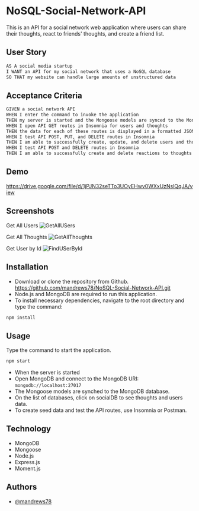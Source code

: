# NoSQL-Social-Network-API
This is an API for a social network web application where users can share their thoughts, react to friends' thoughts, and create a friend list.

## User Story
```md
AS A social media startup  
I WANT an API for my social network that uses a NoSQL database  
SO THAT my website can handle large amounts of unstructured data 
```  
## Acceptance Criteria
```md
GIVEN a social network API  
WHEN I enter the command to invoke the application   
THEN my server is started and the Mongoose models are synced to the MongoDB database   
WHEN I open API GET routes in Insomnia for users and thoughts   
THEN the data for each of these routes is displayed in a formatted JSON   
WHEN I test API POST, PUT, and DELETE routes in Insomnia   
THEN I am able to successfully create, update, and delete users and thoughts in my database    
WHEN I test API POST and DELETE routes in Insomnia   
THEN I am able to successfully create and delete reactions to thoughts and add and remove friends to a user’s friend list   
```
## Demo
https://drive.google.com/file/d/1jPJN32seTTo3UOyEHwv0WXxUzNslQqJA/view

## Screenshots
Get All Users
![GetAllUSers](https://user-images.githubusercontent.com/70594281/194210403-0f2ba091-f66b-4f3f-99f7-9b0ed4c7a1ba.png)

Get All Thoughts
![GetAllThoughts](https://user-images.githubusercontent.com/70594281/194210408-c53630cf-15aa-4297-96e3-17b38753c53a.png)

Get User by Id
![FindUSerById](https://user-images.githubusercontent.com/70594281/194210516-9ae0392a-82d6-4b28-80d8-1f67e8c865c7.png)

## Installation
 - Download or clone the repository from Github.
 https://github.com/mandrews78/NoSQL-Social-Network-API.git   
 - Node.js and MongoDB are required to run this application.
 - To install necessary dependencies, navigate to the root directory and type the command:
 ```md
npm install
```

## Usage
Type the command to start the application.
```md
npm start
```
- When the server is started    
- Open MongoDB and connect to the MongoDB URI: ``mongodb://localhost:27017``  
- The Mongoose models are synched to the MongoDB database.    
- On the list of databases, click on socialDB to see thoughts and users data.   
- To create seed data and test the API routes, use Insomnia or Postman.    



## Technology
- MongoDB
- Mongoose
- Node.js
- Express.js
- Moment.js

## Authors
- [@mandrews78](https://www.github.com/mandrews78)
